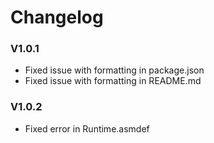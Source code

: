 # Changelog
### V1.0.1
* Fixed issue with formatting in package.json
* Fixed issue with formatting in README.md

### V1.0.2
* Fixed error in Runtime.asmdef
